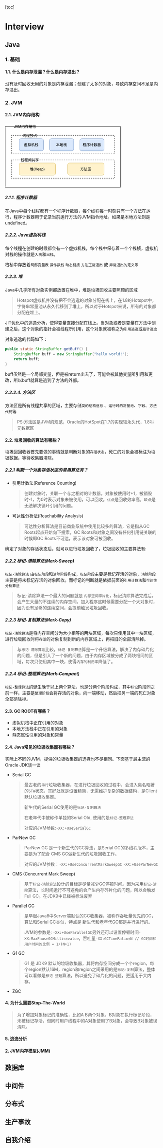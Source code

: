 [toc]

# Interview

## Java

### 1. 基础

#### 1.1. 什么是内存泄漏？什么是内存溢出？

没有及时回收无用的对象是内存泄漏；创建了太多的对象，导致内存空间不足是内存溢出。

### 2. JVM 

#### 2.1. JVM内存结构

![JVM内存结构](images/JVM内存结构.PNG)

##### 2.1.1. 程序计数器

在Java中每个线程都有一个程序计数器，每个线程每一时刻只有一个方法在运行，程序计数器用于记录当前运行方法的JVM指令地址。如果是本地方法则是undefined。

##### 2.2.2. Java虚拟机栈

每个线程在创建的时候都会有一个虚拟机栈，每个栈中保存着一个个栈桢，虚拟机对栈的操作就是`入栈`和`出栈`。

栈桢中存放着`局部变量表` `操作数栈` `动态链接` `方法正常退出` 或 `异常退出的定义等`

##### 2.2.3. 堆

Java中几乎所有对象实例都放置在堆中，堆是垃圾回收主要照顾的区域

> Hotspot虚拟机并没有把不会逃逸的对象分配在栈上，在1.8的Hotspot中，字符串常量池从永久代移到了堆上，所以对于Hotspot来说，所有的对象都分配在堆上。

JIT优化中的逃逸分析，使得变量直接分配在栈上。当对象或者是变量在方法中创建之后，这个对象的指针会被线程所引用，这个对象就被称之为`引用逃逸`或`指针逃逸`

对象逃逸的代码如下：

```java
public static StringBuffer getBuff() {
    StringBuffer buff = new StringBuffer("hello world!");
    return buff;
}
```

buff虽然是一个局部变量，但是被return出去了，可能会被其他变量所引用和更改，所以buff就算是逃到了方法的外部。

##### 2.2.2.4. 方法区

方法区是所有线程共享的区域，主要存储`类的结构信息` 、`运行时的常量池`、`字段`、`方法代码`等

> PS:方法区是JVM的规范，Oracle的HotSpot在1.7的实现较永久代，1.8叫元数据区



#### 2.2. 垃圾回收的算法有哪些？

垃圾回回收器首先要做的事情就是判断对象的`存活状态`，死亡的对象会被标注为垃圾数据，等待收集器清除。

##### 2.2.1 判断一个对象存活状态的常用算法有？

- 引用计数法(Reference Counting)

  > 创建对象时，关联一个与之相对的计数器，对象被使用时+1，被销毁时-1，为0时表示对象未被使用，可以回收。`优点`是回收效率高，`缺点`是无法解决循环引用的问题。

- 可达性分析法(Reachability Analysis)

  > 可达性分析算法是目前商业系统中使用比较多的算法，它是指从GC Roots起点开始向下搜索，GC Roots和对象之间没有任何引用链关联的时候即GC Roots不可达，表示该对象可被回收。



确定了对象的存活状态后，就可以进行垃圾回收了，垃圾回收的主要算法有:

##### 2.2.2 标记-清除算法(Mark-Sweep)

`标记-清除算法` 由`标记阶段`和`清除阶段`构成，`标记阶段`主要是标记存活的对象，`清除阶段`主要是将未标记存活的对象回收。而标记的判断就是依据前面的`引用计数法`和`可达性分析算法`

> 标记-清除算法一个最大的问题就是 `内存空间碎片化`，标记清除算法完成后，会产生大量的不连续的内存空间。加入程序这时候需要分配一个大对象时，因为没有足够的连续空间，会提前触发垃圾回收。

##### 2.2.3 标记-复制算法(Mark-Copy)

`标记-清除算法`是将内存空间分为大小相等的两块区域，每次只使用其中一块区域，进行垃圾回收时将`存活`的对象复制到新的内存区域上，再把旧的全部清除掉。

> 与`标记-清除算法`比较，`标记-复制算法`算是一个升级算法，解决了内存碎片化的问题，但是引入了一个新的问题，由于内存区域被分成了两块相同的区域，每次只使用其中一块，使得`内存的利用率`降低了。

##### 2.2.4 标记-整理算法(Mark-Compact)

`标记-整理算法`的诞生晚于以上两个算法，也是分两个阶段构成，其中`标记`阶段同之前一样，主要是`整理阶段`会将存活的对象，向一端移动，然后把另一端的死亡对象全部清除掉。

#### 2.3. GC ROOT有哪些？

- 虚拟机栈中正在引用的对象
- 本地方法栈中正在引用的对象
- 静态属性引用的对象和常量

#### 2.4. Java常见的垃圾收集器有哪些？

实际上不同的JVM，提供的垃圾收集器的选择也不尽相同。下面基于最主流的Oracle JDK谈一谈

- Serial GC

  > 最古老的`串行`垃圾收集器，在进行垃圾回收的过程中，会进入臭名昭著的`STW`状态，其好处就是设置精简，无需维护复杂的数据结构，是Client默认垃圾收集器。
  >
  > 新生代的Serial GC使用的是`标记-复制算法`
  >
  > 在老年代中被称作单独的Serial Old, 使用的是`标记-整理算法`
  >
  > 对应的JVM参数:`-XX:+UseSerialGC`

- ParNew GC

  > ParNew GC 是一个新生代的GC算法，是Serial GC的多线程版本，主要是为了配合 CMS GC做新生代的垃圾回收工作。
  >
  > 对应的JVM参数：`-XX:+UseConcurrentMarkSweepGC` `-XX:+UseParNewGC` 

- CMS (Concurrent Mark Sweep)

  > 基于`标记-清除算法`设计的目标是尽量减少GC停顿时间。因为采用`标记-清除`算法，长时间运行不可避免的会产生内存碎片化的问题，所以会触发Full GC。在JDK9中已经被标注废弃

- Parallel GC

  > 是早起Java8中Server端默认的GC收集器，被称作吞吐量优先的GC，算法和Serial GC类似，特点是 新生代和老年代GC都是并行进行的。
  >
  > JVM的参数是: `-XX:+UseParallelGC`另外还可以设置停顿时间`-XX:MaxPauseGCMillis=value`，吞吐量`-XX:GCTimeRatio=N // GC时间和用户时间的比例 = 1/(N+1)`

- G1 GC

  > G1 是 JDK9 默认的垃圾收集器，其将内存空间分成一个个region，每个region默认16M，region和region之间采用的是`标记-复制`算法，整体可以看做是`标记-整理`算法，所以避免了碎片化的问题，更适用于大内存。

- ZGC

  

#### 4. 为什么需要Stop-The-World

> 为了增加对象标记的准确性，比如A B两个对象，B对象在执行标记阶段，未被标记存活，但同时用户线程中的A对象使用了B对象，会导致B对象被误清除。

#### 5. 逃逸分析



#### 2. JVM内存模型(JMM)



## 数据库



## 中间件



## 分布式



## 生产事故



## 自我介绍

